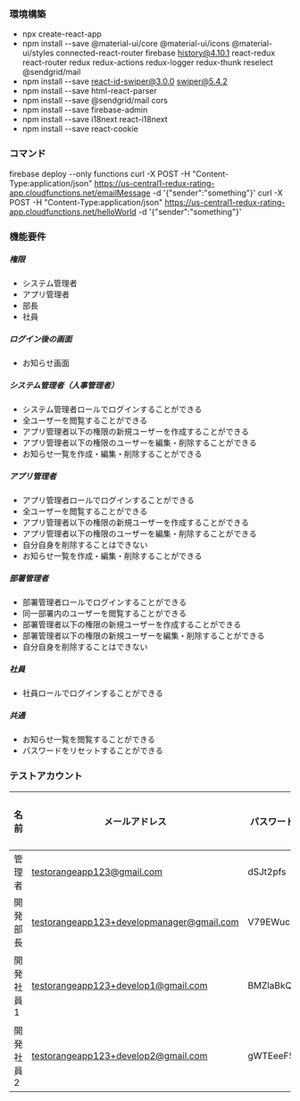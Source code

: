 ### 環境構築
- npx create-react-app
- npm install --save @material-ui/core @material-ui/icons @material-ui/styles connected-react-router firebase 
history@4.10.1 react-redux react-router redux redux-actions redux-logger redux-thunk reselect @sendgrid/mail
- npm install --save react-id-swiper@3.0.0 swiper@5.4.2
- npm install --save html-react-parser
- npm install --save @sendgrid/mail cors
- npm install --save firebase-admin
- npm install --save i18next react-i18next 
- npm install --save react-cookie


### コマンド
firebase deploy --only functions
curl -X POST -H "Content-Type:application/json" https://us-central1-redux-rating-app.cloudfunctions.net/emailMessage -d '{"sender":"something"}'
curl -X POST -H "Content-Type:application/json" https://us-central1-redux-rating-app.cloudfunctions.net/helloWorld -d '{"sender":"something"}'


### 機能要件
##### 権限
- システム管理者
- アプリ管理者
- 部長
- 社員

##### ログイン後の画面
- お知らせ画面

##### システム管理者（人事管理者）
- システム管理者ロールでログインすることができる
- 全ユーザーを閲覧することができる
- アプリ管理者以下の権限の新規ユーザーを作成することができる
- アプリ管理者以下の権限のユーザーを編集・削除することができる
- お知らせ一覧を作成・編集・削除することができる

##### アプリ管理者
- アプリ管理者ロールでログインすることができる
- 全ユーザーを閲覧することができる
- アプリ管理者以下の権限の新規ユーザーを作成することができる
- アプリ管理者以下の権限のユーザーを編集・削除することができる
- 自分自身を削除することはできない
- お知らせ一覧を作成・編集・削除することができる

##### 部署管理者
- 部署管理者ロールでログインすることができる
- 同一部署内のユーザーを閲覧することができる
- 部署管理者以下の権限の新規ユーザーを作成することができる
- 部署管理者以下の権限の新規ユーザーを編集・削除することができる
- 自分自身を削除することはできない

##### 社員
- 社員ロールでログインすることができる

##### 共通
- お知らせ一覧を閲覧することができる
- パスワードをリセットすることができる

### テストアカウント

|  名前  |  メールアドレス  | パスワード | 所属部署 |
| ---- | ---- | ---- | ---- |
|  管理者  |  testorangeapp123@gmail.com  |  dSJt2pfs  |  人事部  |
|  開発部長  |  testorangeapp123+developmanager@gmail.com  |  V79EWucQ  |  開発部  |
|  開発社員1  |  testorangeapp123+develop1@gmail.com  |  BMZlaBkQ  |  開発社員１  |
|  開発社員2  |  testorangeapp123+develop2@gmail.com  |  gWTEeeF5  |  開発社員２  |
